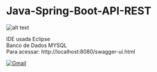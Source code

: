 # Java-Spring-Boot-API-REST

![alt text](https://github.com/MateusCouto/Java-Spring-Boot-API-REST/blob/main/java-spring-boot.png?raw=true)

IDE usada Eclipse <br />
Banco de Dados MYSQL <br />
Para acessar: http://localhost:8080/swagger-ui.html

[![Gmail](https://img.shields.io/badge/-mateus.webjogos@gmail.com-D14836?style=for-the-badge&logo=Gmail&logoColor=white&link=mailto:mateus.webjogos@gmail.com)](https://www.linkedin.com/in/mateuscc/)
